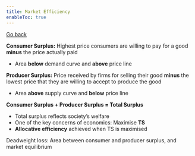 ```yaml
---
title: Market Efficiency
enableToc: true
---
```


[Go back](Economics/Economics.md)

**Consumer Surplus:** Highest price consumers are willing to pay for a good **********minus********** the price actually paid

-   Area **below** demand curve and **********above********** price line

******************Producer Surplus:****************** Price received by firms for selling their good **minus** the lowest price that they are willing to accept to produce the good

-   Area **above** supply curve and **below** price line

**Consumer Surplus + Producer Surplus = Total Surplus**

-   Total surplus reflects society’s welfare
-   One of the key concerns of economics: Maximise **TS**
-   ************************Allocative efficiency************************ achieved when TS is maximised

Deadweight loss: Area between consumer and producer surplus, and market equilibrium